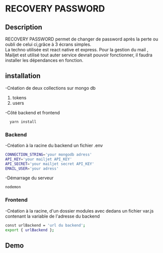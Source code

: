 
# RECOVERY PASSWORD
## Description
RECOVERY PASSWORD permet de changer de password après la perte ou oubli de celui ci,grâce à 3 écrans simples.  
La techno utilisée est react native et express. 
Pour la gestion du mail , Mailjet est utilisé tout auter service devrait pouvoir fonctionner, il faudra installer 
les dépendances en fonction.

## installation
-Création de deux collections sur mongo db
 1. tokens
 2. users

-Côté backend et frontend
```bash
  yarn install
```

### Backend
-Création à la racine du backend un fichier .env

```bash
CONNECTION_STRING='your mongodb adress'
API_KEY='your mailjet API_KEY'
API_SECRET='your mailjet secret API_KEY'
EMAIL_USER='your adress'
```
-Démarrage du serveur
```bash
nodemon
```
### Frontend
-Création à la racine, d'un dossier modules avec dedans un fichier var.js contenant la variable de l'adresse du backend
```bash
const urlBackend = 'url du backend';
export { urlBackend };
```
## Demo

